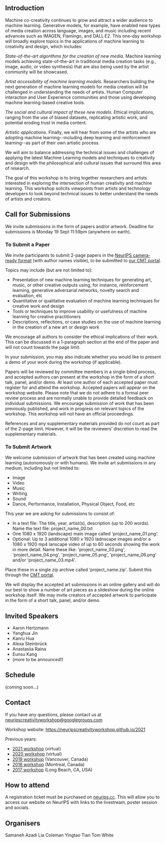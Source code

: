 ## Introduction

Machine co-creativity continues to grow and attract a wider audience to machine learning. Generative models, for example, have enabled new types of media creation across language, images, and music including recent advances such as IMAGEN, Flamingo, and DALL·E2. This one-day workshop will broadly explore topics in the applications of machine learning to creativity and design, which includes:

*State-of-the-art algorithms for the creation of new media*. Machine learning models achieving state-of-the-art in traditional media creation tasks (e.g., image, audio, or video synthesis) that are also being used by the artist community will be showcased.

*Artist accessibility of machine learning models*. Researchers building the next generation of machine learning models for media creation will be challenged in understanding the needs of artists. Human Computer interaction and User Experience communities and those using developing machine learning-based creative tools.

*The social and cultural impact of these new models*. Ethical implications, ranging from the use of biased datasets, replicating artistic work, and potential eroding trust in media content.

*Artistic applications*. Finally, we will hear from some of the artists who are adopting machine learning--including deep learning and reinforcement learning--as part of their own artistic process.  

We will aim to balance addressing the technical issues and challenges of applying the latest Machine Learning models and techniques to creativity and design with the philosophical and cultural issues that surround this area of research.

The goal of this workshop is to bring together researchers and artists interested in exploring the intersection of human creativity and machine learning. This workshop solicits viewpoints from artists and technology developers to look beyond technical issues to better understand the needs of artists and creators. 

## Call for Submissions

We invite submissions in the form of papers and/or artwork. Deadline for submissions is Monday 19 Sept 11:59pm (anywhere on earth).

### To Submit a Paper

We invite participants to submit 2-page papers in the [NeurIPS camera-ready format](https://neurips.cc/Conferences/2022/PaperInformation/StyleFiles) (with author names visible), to be submitted to [our CMT portal](https://cmt3.research.microsoft.com/ML4CD2022).

Topics may include (but are not limited to):

* Presentation of new machine learning techniques for generating art, music, or other creative outputs using, for instance, reinforcement learning, generative adversarial networks, novelty search and evaluation, etc
* Quantitative or qualitative evaluation of machine learning techniques for creative work and design
* Tools or techniques to improve usability or usefulness of machine learning for creative practitioners
* Descriptions, reflections, or case studies on the use of machine learning in the creation of a new art or design work

We encourage all authors to consider the ethical implications of their work. This can be discussed in a 1-paragraph section at the end of the paper and will not count towards the page limit.

In your submission, you may also indicate whether you would like to present a demo of your work during the workshop (if applicable).

Papers will be reviewed by committee members in a single-blind process, and accepted authors can present at the workshop in the form of a short talk, panel, and/or demo. At least one author of each accepted paper must register for and attend the workshop. Accepted papers will appear on the workshop website. Please note that we do not adhere to a formal peer review process and are normally unable to provide detailed feedback on individual submissions. We encourage submission of work that has been previously published, and work in progress on relevant topics of the workshop. This workshop will not have an official proceedings.

References and any supplementary materials provided do not count as part of the 2-page limit. However, it will be the reviewers’ discretion to read the supplementary materials.


### To Submit Artwork

We welcome submission of artwork that has been created using machine learning (autonomously or with humans). We invite art submissions in any medium, including but not limited to:

* Image
* Video
* Music
* Writing
* Sound
* Dance, Performance, Installation, Physical Object, Food, etc

This year we are asking for submissions to consist of:

* In a text file: The title, year, artist(s), description (up to 200 words). Name the text file: project_name_00.txt
* One 1080 x 1920 (landscape) main image called 'project_name_01.png'.
* Optional: Up to 3 additional 1080 x 1920 ladnscape images and/or a 1080 x 1920 mp4 lanscape video of up to 60 seconds showing the work in more detail. Name these like: 'project_name_03.png', 'project_name_04.png', 'project_name_05.png', 'project_name_06.png' and/or 'project_name_03.mp4'.

Place these in a single zip archive called 'project_name.zip'. 
Submit this through the [CMT portal]().

We will display the accepted art submissions in an online gallery and will do our best to show a number of art pieces as a slideshow during the online workshop itself. We may invite creators of accepted artwork to participate in the form of a short talk, panel, and/or demo.


## Invited Speakers

* Aaron Hertzmann
* Yanghua Jin
* Kanru Hua
* Alexa Steinbrück
* Anastasiia Raina
* Eunsu Kang
* (more to be announced!)

## Schedule

(coming soon...)

## Contact

If you have any questions, please contact us at neuripscreativityworkshop@googlegroups.com

Workshop website: https://neuripscreativityworkshop.github.io/2021

Previous years:

* [2021 workshop](https://neuripscreativityworkshop.github.io/2021) (virtual)
* [2020 workshop](https://neurips2020creativity.github.io/) (virtual)
* [2019 workshop](http://neurips2019creativity.github.io/) (Vancouver, Canada)
* [2018 workshop](https://nips2018creativity.github.io/) (Montreal, Canada)
* [2017 workshop](https://nips2017creativity.github.io/) (Long Beach, CA, USA)

## How to attend

A registration ticket must be purchased on [neurips.cc](https://neurips.cc/). This will allow you to access our website on NeurIPS with links to the livestream, poster session and socials.

## Organisers

Samaneh Azadi
Lia Coleman
Yingtao Tian
Tom White
